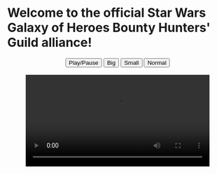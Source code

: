 # Welcome to the official Star Wars Galaxy of Heroes Bounty Hunters' Guild alliance!

<div style="text-align:center"> 
  <button onclick="playPause()">Play/Pause</button> 
  <button onclick="makeBig()">Big</button>
  <button onclick="makeSmall()">Small</button>
  <button onclick="makeNormal()">Normal</button>
  <br><br>
  <video id="video1" width="420">
    <source src="{{ site.url }}/assets/PromoVid.mp4" type="video/mp4">
    Your browser does not support HTML5 video.
  </video>
</div> 

<script> 
var myVideo = document.getElementById("video1"); 

function playPause() { 
    if (myVideo.paused) 
        myVideo.play(); 
    else 
        myVideo.pause(); 
} 

function makeBig() { 
    myVideo.width = 560; 
} 

function makeSmall() { 
    myVideo.width = 320; 
} 

function makeNormal() { 
    myVideo.width = 420; 
} 
</script> 
